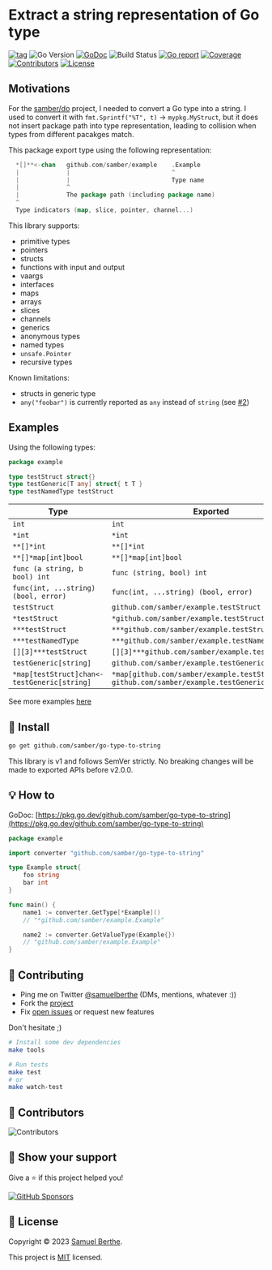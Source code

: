 
# Extract a string representation of Go type

[![tag](https://img.shields.io/github/tag/samber/go-type-to-string.svg)](https://github.com/samber/go-type-to-string/releases)
![Go Version](https://img.shields.io/badge/Go-%3E%3D%201.18.0-%23007d9c)
[![GoDoc](https://godoc.org/github.com/samber/go-type-to-string?status.svg)](https://pkg.go.dev/github.com/samber/go-type-to-string)
![Build Status](https://github.com/samber/go-type-to-string/actions/workflows/test.yml/badge.svg)
[![Go report](https://goreportcard.com/badge/github.com/samber/go-type-to-string)](https://goreportcard.com/report/github.com/samber/go-type-to-string)
[![Coverage](https://img.shields.io/codecov/c/github/samber/go-type-to-string)](https://codecov.io/gh/samber/go-type-to-string)
[![Contributors](https://img.shields.io/github/contributors/samber/go-type-to-string)](https://github.com/samber/go-type-to-string/graphs/contributors)
[![License](https://img.shields.io/github/license/samber/go-type-to-string)](./LICENSE)

## Motivations

For the [samber/do](https://github.com/samber/do) project, I needed to convert a Go type into a string. I used to convert it with `fmt.Sprintf("%T", t)` -> `mypkg.MyStruct`, but it does not insert package path into type representation, leading to collision when types from different pacakges match.

This package export type using the following representation:

```go
  *[]**<-chan   github.com/samber/example    .Example
  |             |                            ^
  |             |                            Type name
  |             ^
  |             The package path (including package name)
  ^
  Type indicators (map, slice, pointer, channel...)
```

This library supports:
- primitive types
- pointers
- structs
- functions with input and output
- vaargs
- interfaces
- maps
- arrays
- slices
- channels
- generics
- anonymous types
- named types
- `unsafe.Pointer`
- recursive types

Known limitations:
- structs in generic type
- `any("foobar")` is currently reported as `any` instead of `string` (see [#2](https://github.com/samber/go-type-to-string/issues/2))

## Examples

Using the following types:

```go
package example

type testStruct struct{}
type testGeneric[T any] struct{ t T }
type testNamedType testStruct
```

| Type                                         | Exported                                                                                         |
| -------------------------------------------- | ------------------------------------------------------------------------------------------------ |
| `int`                                        | `int`                                                                                            |
| `*int`                                       | `*int`                                                                                           |
| `**[]*int`                                   | `**[]*int`                                                                                       |
| `**[]*map[int]bool`                          | `**[]*map[int]bool`                                                                              |
| `func (a string, b bool) int`                | `func (string, bool) int`                                                                        |
| `func(int, ...string) (bool, error)`         | `func(int, ...string) (bool, error)`                                                             |
| `testStruct`                                 | `github.com/samber/example.testStruct`                                                           |
| `*testStruct`                                | `*github.com/samber/example.testStruct`                                                          |
| `***testStruct`                              | `***github.com/samber/example.testStruct`                                                        |
| `***testNamedType`                           | `***github.com/samber/example.testNamedType`                                                     |
| `[][3]***testStruct`                         | `[][3]***github.com/samber/example.testStruct`                                                   |
| `testGeneric[string]`                        | `github.com/samber/example.testGeneric[string]`                                                  |
| `*map[testStruct]chan<- testGeneric[string]` | `*map[github.com/samber/example.testStruct]chan<- github.com/samber/example.testGeneric[string]` |

See more examples [here](https://github.com/samber/go-type-to-string/blob/main/converter_test#L13)

## 🚀 Install

```sh
go get github.com/samber/go-type-to-string
```

This library is v1 and follows SemVer strictly. No breaking changes will be made to exported APIs before v2.0.0.

## 💡 How to

GoDoc: [https://pkg.go.dev/github.com/samber/go-type-to-string](https://pkg.go.dev/github.com/samber/go-type-to-string)

```go
package example

import converter "github.com/samber/go-type-to-string"

type Example struct{
    foo string
    bar int
}

func main() {
    name1 := converter.GetType[*Example]()
    // "*github.com/samber/example.Example"

    name2 := converter.GetValueType(Example{})
    // "github.com/samber/example.Example"
}
```

## 🤝 Contributing

- Ping me on Twitter [@samuelberthe](https://twitter.com/samuelberthe) (DMs, mentions, whatever :))
- Fork the [project](https://github.com/samber/go-type-to-string)
- Fix [open issues](https://github.com/samber/go-type-to-string/issues) or request new features

Don't hesitate ;)

```bash
# Install some dev dependencies
make tools

# Run tests
make test
# or
make watch-test
```

## 👤 Contributors

![Contributors](https://contrib.rocks/image?repo=samber/go-type-to-string)

## 💫 Show your support

Give a ⭐️ if this project helped you!

[![GitHub Sponsors](https://img.shields.io/github/sponsors/samber?style=for-the-badge)](https://github.com/sponsors/samber)

## 📝 License

Copyright © 2023 [Samuel Berthe](https://github.com/samber).

This project is [MIT](./LICENSE) licensed.
